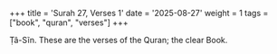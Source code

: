 +++
title = 'Surah 27, Verses 1'
date = '2025-08-27'
weight = 1
tags = ["book", "quran", "verses"]
+++

Ṭâ-Sĩn. These are the verses of the Quran; the clear Book.